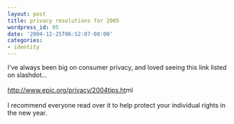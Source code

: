 ```yaml
---
layout: post
title: privacy resolutions for 2005
wordpress_id: 95
date: '2004-12-25T06:52:07-08:00'
categories:
- identity
---
```

I've always been big on consumer privacy, and loved seeing this link listed on slashdot...<br /><br /><a href="http://www.epic.org/privacy/2004tips.html">http://www.epic.org/privacy/2004tips.ht<wbr />ml</a><br /><br />I recommend everyone read over it to help protect your individual rights in the new year.
